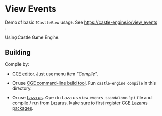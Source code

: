 # View Events

Demo of basic `TCastleView` usage. See https://castle-engine.io/view_events .

Using [Castle Game Engine](https://castle-engine.io/).

## Building

Compile by:

- [CGE editor](https://castle-engine.io/manual_editor.php). Just use menu item _"Compile"_.

- Or use [CGE command-line build tool](https://castle-engine.io/build_tool). Run `castle-engine compile` in this directory.

- Or use [Lazarus](https://www.lazarus-ide.org/). Open in Lazarus `view_events_standalone.lpi` file and compile / run from Lazarus. Make sure to first register [CGE Lazarus packages](https://castle-engine.io/lazarus).
